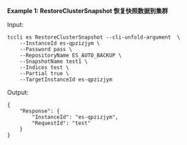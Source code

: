 **Example 1: RestoreClusterSnapshot 恢复快照数据到集群**



Input: 

```
tccli es RestoreClusterSnapshot --cli-unfold-argument  \
    --InstanceId es-qpzizjym \
    --Password pass \
    --RepositoryName ES_AUTO_BACKUP \
    --SnapshotName test1 \
    --Indices test \
    --Partial true \
    --TargetInstanceId es-qpzizjym
```

Output: 
```
{
    "Response": {
        "InstanceId": "es-qpzizjym",
        "RequestId": "test"
    }
}
```

